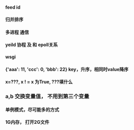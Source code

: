#### feed id 


#### 归并排序


#### 多进程 通信


#### yeild 协程 及 和 epoll关系


#### wsgi 


#### {'aaa': 11, 'ccc': 0, 'bbb': 22} key，升序，相同时value降序


#### x=???, x ! = x 为True, ???填什么


### a,b 交换变量值， 不用到第三个变量

#### 单例模式，尽可能多的方式

#### 1G内存， 打开2G文件





#### 